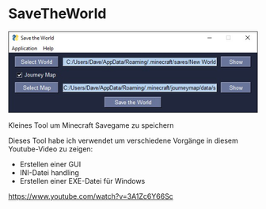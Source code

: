 # SaveTheWorld
![alt tag](https://github.com/DIYDave/SaveTheWorld/blob/main/v1.03.jpg)

Kleines Tool um Minecraft Savegame zu speichern

Dieses Tool habe ich verwendet um verschiedene Vorgänge in diesem Youtube-Video zu zeigen:
- Erstellen einer GUI
- INI-Datei handling
- Erstellen einer EXE-Datei für Windows

https://www.youtube.com/watch?v=3A1Zc6Y66Sc
